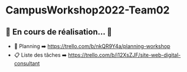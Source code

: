 # CampusWorkshop2022-Team02


## 🚧 En cours de réalisation... 🚧

 - 📅 Planning ➡️ https://trello.com/b/nkQR9Y4a/planning-workshop
 - 📋 Liste des tâches ➡️ https://trello.com/b/i12XsZJF/site-web-digital-consultant
